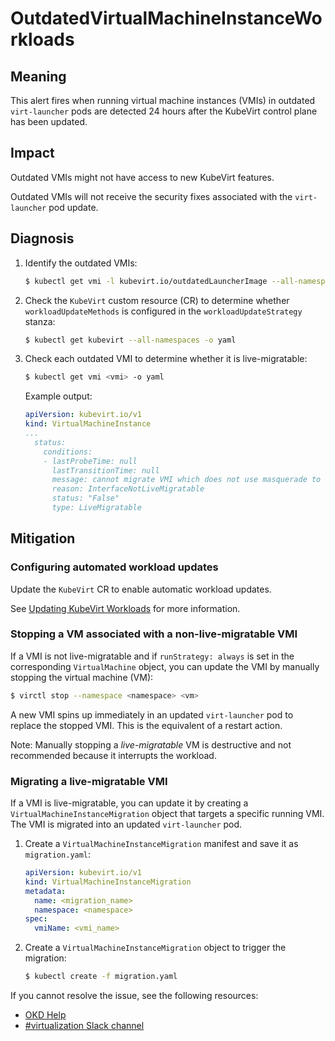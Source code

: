 # OutdatedVirtualMachineInstanceWorkloads

## Meaning

This alert fires when running virtual machine instances (VMIs) in outdated
`virt-launcher` pods are detected 24 hours after the KubeVirt control plane has
been updated.

## Impact

Outdated VMIs might not have access to new KubeVirt features.

Outdated VMIs will not receive the security fixes associated with the
`virt-launcher` pod update.

## Diagnosis

1. Identify the outdated VMIs:

   ```bash
   $ kubectl get vmi -l kubevirt.io/outdatedLauncherImage --all-namespaces
   ```

2. Check the `KubeVirt` custom resource (CR) to determine whether
`workloadUpdateMethods` is configured in the `workloadUpdateStrategy` stanza:

   ```bash
   $ kubectl get kubevirt --all-namespaces -o yaml
   ```

3. Check each outdated VMI to determine whether it is live-migratable:

   ```bash
   $ kubectl get vmi <vmi> -o yaml
   ```

   Example output:

   ```yaml
   apiVersion: kubevirt.io/v1
   kind: VirtualMachineInstance
   ...
     status:
       conditions:
       - lastProbeTime: null
         lastTransitionTime: null
         message: cannot migrate VMI which does not use masquerade to connect to the pod network
         reason: InterfaceNotLiveMigratable
         status: "False"
         type: LiveMigratable
   ```

## Mitigation

### Configuring automated workload updates

<!--DS: Update the `HyperConverged` CR to enable automatic workload updates.-->
<!--USstart-->
Update the `KubeVirt` CR to enable automatic workload updates.

See [Updating KubeVirt Workloads](https://kubevirt.io/user-guide/operations/updating_and_deletion/#updating-kubevirt-workloads)
for more information.
<!--USend-->

### Stopping a VM associated with a non-live-migratable VMI

If a VMI is not live-migratable and if `runStrategy: always` is set in the
corresponding `VirtualMachine` object, you can update the VMI by manually
stopping the virtual machine (VM):

```bash
$ virctl stop --namespace <namespace> <vm>
```

A new VMI spins up immediately in an updated `virt-launcher` pod to replace the
stopped VMI. This is the equivalent of a restart action.

Note: Manually stopping a _live-migratable_ VM is destructive and not
recommended because it interrupts the workload.

### Migrating a live-migratable VMI

If a VMI is live-migratable, you can update it by creating a
`VirtualMachineInstanceMigration` object that targets a specific running VMI.
The VMI is migrated into an updated `virt-launcher` pod.

1. Create a `VirtualMachineInstanceMigration` manifest and save it as
`migration.yaml`:

   ```yaml
   apiVersion: kubevirt.io/v1
   kind: VirtualMachineInstanceMigration
   metadata:
     name: <migration_name>
     namespace: <namespace>
   spec:
     vmiName: <vmi_name>
   ```

2. Create a `VirtualMachineInstanceMigration` object to trigger the migration:

   ```bash
   $ kubectl create -f migration.yaml
   ```

<!--DS: If you cannot resolve the issue, log in to the
link:https://access.redhat.com[Customer Portal] and open a support case,
attaching the artifacts gathered during the diagnosis procedure.-->
<!--USstart-->
If you cannot resolve the issue, see the following resources:

- [OKD Help](https://www.okd.io/help/)
- [#virtualization Slack channel](https://kubernetes.slack.com/channels/virtualization)
<!--USend-->
